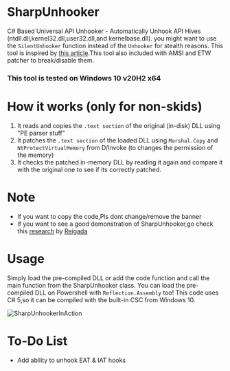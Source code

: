 # SharpUnhooker
C# Based Universal API Unhooker - Automatically Unhook API Hives (ntdll.dll,kernel32.dll,user32.dll,and kernelbase.dll).
you might want to use the `SilentUnhooker` function instead of the `Unhooker` for stealth reasons.
This tool is inspired by [this article](https://www.ired.team/offensive-security/defense-evasion/how-to-unhook-a-dll-using-c++).This tool also included with AMSI and ETW patcher to break/disable them.

### This tool is tested on Windows 10 v20H2 x64

# How it works (only for non-skids)
1. It reads and copies the `.text section` of the original (in-disk) DLL using "PE parser stuff"
2. It patches the `.text section` of the loaded DLL using `Marshal.Copy` and `NtProtectVirtualMemory` from D/Invoke (to changes the permission of the memory)
3. It checks the patched in-memory DLL by reading it again and compare it with the original one to see if its correctly patched.

# Note
- If you want to copy the code,Pls dont change/remove the banner
- If you want to see a good demonstration of SharpUnhooker,go check this [research](https://roberreigada.github.io/posts/playing_with_an_edr/) by [Reigada](https://github.com/roberreigada)

# Usage
Simply load the pre-compiled DLL or add the code function and call the main function from the SharpUnhooker class.
You can load the pre-compiled DLL on Powershell with `Reflection.Assembly` too!
This code uses C# 5,so it can be compiled with the built-in CSC from Windows 10.

![SharpUnhookerInAction](https://user-images.githubusercontent.com/41237415/121797559-26c52580-cc4b-11eb-8bce-55e3209a8a51.png)



# To-Do List
- Add ability to unhook EAT & IAT hooks
